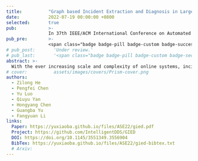 ```yaml
---
title:          "Graph based Incident Extraction and Diagnosis in Large-Scale Online Systems"
date:           2022-07-19 00:00:00 +0800
selected:       true
pub:            >-
                In 37th IEEE/ACM International Conference on Automated Software Engineering
pub_pre:        >-
                <span class="badge badge-pill badge-custom badge-success">ASE'22 (CCF A)</span>
# pub_post:       'Under review.'
# pub_last:       '<span class="badge badge-pill badge-custom badge-secondary">Conference</span><span class="badge badge-pill badge-custom badge-warning">Poster</span>'
abstract: >-
  With the ever increasing scale and complexity of online systems, incidents are gradually becoming commonplace. Without appropriate handling, they can seriously harm the system availability. However, in large-scale online systems, these incidents are usually drowning in a slew of issues (i.e., something abnormal, while not necessarily an incident), rendering them difficult to handle. Typically, these issues will result in a cascading effect across the system, and a proper management of the incidents depends heavily on a thorough analysis of this effect. Therefore, in this paper, we propose a method to automatically analyze the cascading effect of availability issues in online systems and extract the corresponding graph based issue representations incorporating both of the issue symptoms and affected service attributes. With the extracted representations, we train and utilize a graph neural networks based model to perform incident detection. Then, for the detected incident, we leverage the PageRank algorithm with a flexible transition matrix design to locate its root cause. We evaluate our approach using real-world data collected from the WeChat ® online service system, the largest instant message system in China. The results confirm the effectiveness of our approach. Moreover, our approach is successfully deployed in the company and eases the burden of operators in the face of a flood of issues and related alert signals.
# cover:          assets/images/covers/Prism-cover.png
authors:
  - Zilong He
  - Pengfei Chen
  - Yu Luo
  - Qiuyu Yan
  - Hongyang Chen
  - Guangba Yu
  - Fangyuan Li
links:
  Paper: https://yuxiaoba.github.io/files/ASE22/gied.pdf
  Project: https://github.com/IntelligentDDS/GIED
  DOI: https://doi.org/10.1145/3551349.3556904
  BibTex: https://yuxiaoba.github.io/files/ASE22/gied-bibtex.txt
  # Arxiv:
---
```

